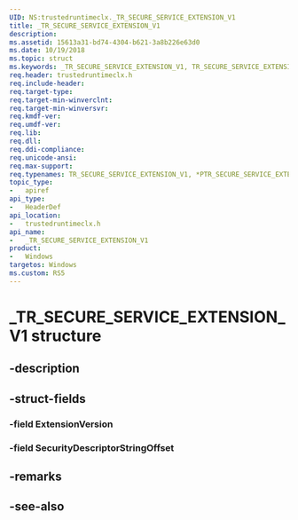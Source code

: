 ```yaml
---
UID: NS:trustedruntimeclx._TR_SECURE_SERVICE_EXTENSION_V1
title: _TR_SECURE_SERVICE_EXTENSION_V1
description: 
ms.assetid: 15613a31-bd74-4304-b621-3a8b226e63d0
ms.date: 10/19/2018
ms.topic: struct
ms.keywords: _TR_SECURE_SERVICE_EXTENSION_V1, TR_SECURE_SERVICE_EXTENSION_V1, *PTR_SECURE_SERVICE_EXTENSION_V1, *PTR_SECURE_SERVICE_EXTENSION, TR_SECURE_SERVICE_EXTENSION
req.header: trustedruntimeclx.h
req.include-header:
req.target-type:
req.target-min-winverclnt:
req.target-min-winversvr:
req.kmdf-ver:
req.umdf-ver:
req.lib:
req.dll:
req.ddi-compliance:
req.unicode-ansi:
req.max-support:
req.typenames: TR_SECURE_SERVICE_EXTENSION_V1, *PTR_SECURE_SERVICE_EXTENSION_V1
topic_type: 
-	apiref
api_type: 
-	HeaderDef
api_location: 
-	trustedruntimeclx.h
api_name: 
-	_TR_SECURE_SERVICE_EXTENSION_V1
product:
-	Windows
targetos: Windows
ms.custom: RS5
---
```


# _TR_SECURE_SERVICE_EXTENSION_V1 structure

## -description


## -struct-fields

### -field ExtensionVersion
 
### -field SecurityDescriptorStringOffset
 

## -remarks

## -see-also
